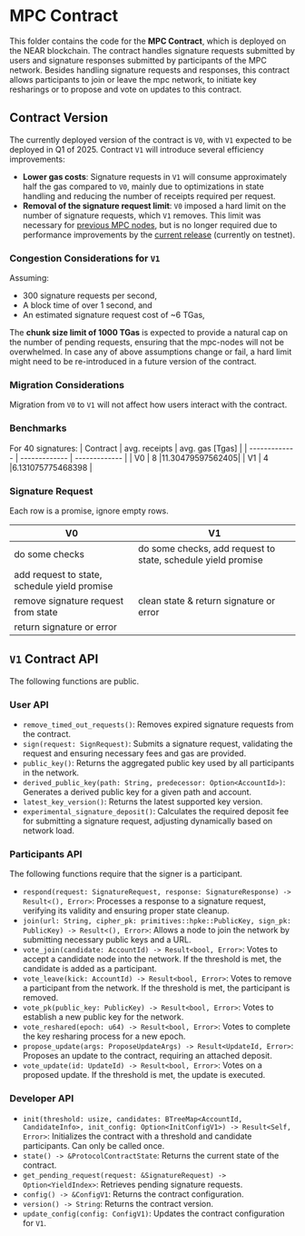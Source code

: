 # MPC Contract

This folder contains the code for the **MPC Contract**, which is deployed on the NEAR blockchain.
The contract handles signature requests submitted by users and signature responses submitted by participants of the MPC network.
Besides handling signature requests and responses, this contract allows participants to join or leave the mpc network, to initiate key resharings or to propose and vote on updates to this contract.

## Contract Version
The currently deployed version of the contract is `V0`, with `V1` expected to be deployed in Q1 of 2025. Contract `V1` will introduce several efficiency improvements:

- **Lower gas costs**: Signature requests in `V1` will consume approximately half the gas compared to `V0`, mainly due to optimizations in state handling and reducing the number of receipts required per request.
- **Removal of the signature request limit**: `V0` imposed a hard limit on the number of signature requests, which `V1` removes. This limit was necessary for [previous MPC nodes](https://github.com/near/mpc/releases/tag/1.0.0-rc.5), but is no longer required due to performance improvements by the [current release](https://github.com/Near-One/mpc/releases/tag/testnet-upgrade) (currently on testnet). 

### Congestion Considerations for `V1`

Assuming:
- 300 signature requests per second,
- A block time of over 1 second, and
- An estimated signature request cost of ~6 TGas,

The **chunk size limit of 1000 TGas** is expected to provide a natural cap on the number of pending requests, ensuring that the mpc-nodes will not be overwhelmed.
In case any of above assumptions change or fail, a hard limit might need to be re-introduced in a future version of the contract.

### Migration Considerations

Migration from `V0` to `V1` will not affect how users interact with the contract.

### Benchmarks
For 40 signatures:
| Contract  | avg. receipts | avg. gas [Tgas] |
| ------------- | ------------- | ------------- |
| V0  | 8  |11.30479597562405|
| V1  | 4  |6.131075775468398 |

### Signature Request
Each row is a promise, ignore empty rows.

| V0  | V1 |
| ------------- | ------------- |
 do some checks | do some checks, add request to state, schedule yield promise
add request to state, schedule yield promise | 
 remove signature request from state | clean state & return signature or error 
 return signature or error | 

## `V1` Contract API
The following functions are public.

### User API
- `remove_timed_out_requests()`:
Removes expired signature requests from the contract.
- `sign(request: SignRequest)`:
Submits a signature request, validating the request and ensuring necessary fees and gas are provided.
- `public_key()`:
Returns the aggregated public key used by all participants in the network.
- `derived_public_key(path: String, predecessor: Option<AccountId>)`:
Generates a derived public key for a given path and account.
- `latest_key_version()`:
Returns the latest supported key version.
- `experimental_signature_deposit()`:
Calculates the required deposit fee for submitting a signature request, adjusting dynamically based on network load.


### Participants API

The following functions require that the signer is a participant.

- `respond(request: SignatureRequest, response: SignatureResponse) -> Result<(), Error>`:
Processes a response to a signature request, verifying its validity and ensuring proper state cleanup.
- `join(url: String, cipher_pk: primitives::hpke::PublicKey, sign_pk: PublicKey) -> Result<(), Error>`:
Allows a node to join the network by submitting necessary public keys and a URL.
- `vote_join(candidate: AccountId) -> Result<bool, Error>`:
Votes to accept a candidate node into the network. If the threshold is met, the candidate is added as a participant.
- `vote_leave(kick: AccountId) -> Result<bool, Error>`:
Votes to remove a participant from the network. If the threshold is met, the participant is removed.
- `vote_pk(public_key: PublicKey) -> Result<bool, Error>`:
Votes to establish a new public key for the network.
- `vote_reshared(epoch: u64) -> Result<bool, Error>`:
Votes to complete the key resharing process for a new epoch.
- `propose_update(args: ProposeUpdateArgs) -> Result<UpdateId, Error>`:
Proposes an update to the contract, requiring an attached deposit.
- `vote_update(id: UpdateId) -> Result<bool, Error>`:
Votes on a proposed update. If the threshold is met, the update is executed.


### Developer API

- `init(threshold: usize, candidates: BTreeMap<AccountId, CandidateInfo>, init_config: Option<InitConfigV1>) -> Result<Self, Error>`:
Initializes the contract with a threshold and candidate participants. Can only be called once.
- `state() -> &ProtocolContractState`:
Returns the current state of the contract.
- `get_pending_request(request: &SignatureRequest) -> Option<YieldIndex>`:
Retrieves pending signature requests.
- `config() -> &ConfigV1`:
Returns the contract configuration.
- `version() -> String`:
Returns the contract version.
- `update_config(config: ConfigV1)`:
Updates the contract configuration for `V1`.


